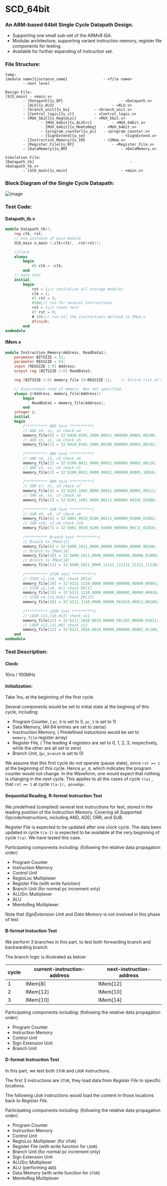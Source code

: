 # SCD_64bit

### An ARM-based 64bit Single Cycle Datapath Design.
- Supporting one small sub-set of the ARMv8 ISA.
- Modular architecture, supporting variant instruction memory, register file components for testing.
- Available for further expanding of instruction set.


### File Structure:

```
temp:
[module name]{instance_name} 				- <file name>						
		- next level
		
Design File:
[SCD_main] - <main.v>
		- [Datapath]{u_DP} 							- <Datapath.v>					
        - [ALU]{u_ALU}							- <ALU.v>
        - [branch_unit]{u_bu} 			- <branch_unit.v>
        - [Control_logic]{u_cl} 		- <Control_logic.v>
        - [MUX_5bit]{u_RegtoLoc} 		- <MUX_5bit.v>
				- [MUX_64bit]{u_ALUSrc} 		- <MUX_64bit.v>
				- [MUX_64bit]{u_MemtoReg} 	- <MUX_64bit.v>
				- [program_counter]{u_pc} 	- <program_counter.v>
				- [SignExtend]{u_se} 				- <SignExtend.v>
		- [Instruction_Memory]{u_IM} 		- <IMem.v>
		- [Register_File]{u_RF} 				- <Register_File.v>
		- [DataMemory]{u_DM} 						- <DataMemory.v>
		
Simulation File:
[Datapath_tb] 											- <Datapath_tb.v>
		- [SCD_main]{u_main} 						- <main.v>
```



### Block Diagram of the Single Cycle Datapath:

![image](https://github.com/blairtyx/SCD_64bit/blob/main/image.png)

### Test Code:

#### Datapath_tb.v

```verilog
module Datapath_tb();
    reg clk, rst;
    // one instance of main module
    SCD_main u_main (.clk(clk), .rst(rst));

  	//clock
    always
        begin
            #5 clk = ~clk;
        end
    // main test
  	initial
        begin
            rst = 1;// initialize all storage modules
            clk = 1;
            #1 rst = 0;
            #104;// run for several instructions
            rst = 1;// reset test
            #7 rst = 0;
            # 200;// run all the instructions defined in IMem.v
            $finish;
        end
endmodule
```



#### IMem.v

```verilog
module Instruction_Memory(Address, ReadData1);
	parameter BITSIZE = 32;
	parameter REGSIZE = 64;
	input [REGSIZE-1:0] Address;
	output reg [BITSIZE-1:0] ReadData1;

	reg [BITSIZE-1:0] memory_file [0:REGSIZE-1];	// Entire list of memory

	// Asyncronous read of memory. Was not specified.
	always @(Address, memory_file[Address])
		begin
			ReadData1 = memory_file[Address];
		end
    integer i;
    initial 
    begin
        /********** ADD test **********/
        // ADD x4, x1, x3 check x4
        memory_file[0] = 32'b010_0101_1000_00011_000000_00001_00100; 
        // ADD x5, x1, x4 check x5
        memory_file[1] = 32'b010_0101_1000_00100_000000_00001_00101; 
        
        /********** AND test **********/
        // AND x6, x1, x3 check x6
        memory_file[2] = 32'b100_0011_0000_00011_000000_00001_00110; 
        // AND x5, x1, x4 check x5
        memory_file[3] = 32'b100_0011_0000_00011_000000_00001_10010; 
        
        /********** ORR test **********/
        // ORR x7, x1, x3 check x7
        memory_file[4] = 32'b101_1001_0000_00011_000000_00001_00111; 
        // ORR x8, x5, x7 check x8
        memory_file[5] = 32'b101_1001_0000_00111_000000_00101_01000; 
        
        /********** SUB test **********/
        // SUB x9, x8, x7 check x9
        memory_file[6] = 32'b001_0010_0100_00111_000000_01000_01001; 
        // SUB x10, x7,x8 check x10
        memory_file[7] = 32'b001_0010_0100_01000_000000_00111_01010; 
        
        /********** Branch test **********/
        // Branch to IMem[12]
        memory_file[8] = 32'b000_1011_0000_00000_000000_00000_00100; 
        // Branch to IMem[18]
        memory_file[10] = 32'b000_1011_0000_00000_000000_00000_01000; 
        // Branch to IMem[10]
        memory_file[12] = 32'b000_1011_0000_11111_111111_11111_11110; 
        
        /********** STUR test **********/
        // STUR x1,[x0, #0] check DM[0]
        memory_file[18] = 32'b111_1110_0000_00000_000000_00000_00001; 
        // STUR x2,[x0, #1] check DM[1]
        memory_file[19] = 32'b111_1110_0000_00000_000001_00000_00010; 
        // STUR x4,[x3,#10] check DM[13]
        memory_file[20] = 32'b111_1110_0000_00000_001010_00011_00100;
        
        /********** LDUR test **********/
        // LDUR x11,[x0,#13] check x11
        memory_file[21] = 32'b111_1010_0010_00000_001101_00000_01011; 
        // LDUR x12,[x1,#0] check x12
        memory_file[22] = 32'b111_1010_0010_00000_000000_00001_01100; 
    end
endmodule

```





### Test Description:

#### Clock: 

10ns / 100MHz

#### Initialization:

Take 1ns, at the beginning of the first cycle. 

Several components would be set to initial state at the begining of this cycle, including:

- Program Counter, ( `pc_0` is set to 0, `pc_1` is set to 1)
- Data Memory, (All 64 entries are set to zeros)
- Insctruction Memory, ( Predefined instuctions would be set to `memory_file` register array)
- Register File, ( The leading 4 registers are set to 0, 1, 2, 3, respectively, while the other are all set to zero)
- Branch Unit, (`pc_branch` is set to 0)

We assume that this first cycle do not operate (pause state), since `rst == 1` at the beginning of this cycle. Hence `pc_0`, which indicates the program counter would not change. In the Waveform, one would expect that nothing is changing in the next cycle. This applies to all the cases of cycle `t(a)` , that `rst == 1` at cycle `t(a-1), posedge` .



#### Sequential Reading, R-format Instruction Test

We predefined (complied) several test instructions for test, stored in the leading position of the Instruction Memory. Covering all Supported Opcode/Instructions, including AND, ADD, ORR, and SUB.

Register File is expected to be updated after one clock cycle. The data been updated in cycle `t(a-1)` is expected to be available at the very beginning of cycle `t(a)`. We have tested this case. 

Participating components including: (following the relative data propagation order)

- Program Counter
- Instruction Memory
- Control Unit
- RegtoLoc Multiplexer
- Register File (with write function)
- Branch Unit (for normal pc increment only)
- ALUSrc Multiplexer
- ALU
- MemtoReg Multiplexer

Note that *SignExtension Unit* and *Data Memory* is not involved in this phase of test



#### B-format Instuction Test

We perform 3 branches in this part, to test both forwarding branch and backwarding branch. 

The branch logic is illustrated as below:


| cycle | current-instruction-address | next-instruction-address |
| ----- | --------------------------- | ------------------------ |
| 1     | IMem[8]                     | IMem[12]                 |
| 2     | IMem[12]                    | IMem[10]                 |
| 3     | IMem[10]                    | IMem[14]                 |

Participating components including: (following the relative data propagation order)

- Program Counter
- Instruction Memory
- Control Unit
- Sign Extension Unit
- Branch Unit



#### D-format Instruction Test

In this part, we test both `STUR` and `LDUR` instructions.

The first 3 instructions are `STUR`, they load data from *Register File* to specific locations. 

The following `LDUR` instructions would load the content in those locations back to *Register File*.

Participating components including: (following the relative data propagation order)

- Program Counter
- Instruction Memory
- Control Unit
- RegtoLoc Multiplexer (for `STUR`)
- Register File (with write function for `LDUR`)
- Branch Unit (for normal pc increment only)
- Sign Extension Unit
- ALUSrc Multiplexer
- ALU (performing `ADD`)
- Data Memory (with write function for `STUR`)
- MemtoReg Multiplexer
